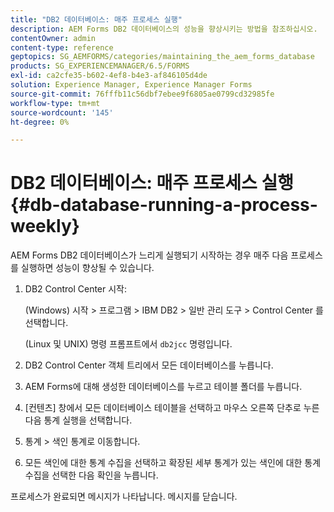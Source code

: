 ```yaml
---
title: "DB2 데이터베이스: 매주 프로세스 실행"
description: AEM Forms DB2 데이터베이스의 성능을 향상시키는 방법을 참조하십시오.
contentOwner: admin
content-type: reference
geptopics: SG_AEMFORMS/categories/maintaining_the_aem_forms_database
products: SG_EXPERIENCEMANAGER/6.5/FORMS
exl-id: ca2cfe35-b602-4ef8-b4e3-af846105d4de
solution: Experience Manager, Experience Manager Forms
source-git-commit: 76fffb11c56dbf7ebee9f6805ae0799cd32985fe
workflow-type: tm+mt
source-wordcount: '145'
ht-degree: 0%

---
```


# DB2 데이터베이스: 매주 프로세스 실행{#db-database-running-a-process-weekly}

AEM Forms DB2 데이터베이스가 느리게 실행되기 시작하는 경우 매주 다음 프로세스를 실행하면 성능이 향상될 수 있습니다.

1. DB2 Control Center 시작:

   (Windows) 시작 > 프로그램 > IBM DB2 > 일반 관리 도구 > Control Center 를 선택합니다.

   (Linux 및 UNIX) 명령 프롬프트에서 `db2jcc` 명령입니다.

1. DB2 Control Center 객체 트리에서 모든 데이터베이스를 누릅니다.
1. AEM Forms에 대해 생성한 데이터베이스를 누르고 테이블 폴더를 누릅니다.
1. [컨텐츠] 창에서 모든 데이터베이스 테이블을 선택하고 마우스 오른쪽 단추로 누른 다음 통계 실행을 선택합니다.
1. 통계 > 색인 통계로 이동합니다.
1. 모든 색인에 대한 통계 수집을 선택하고 확장된 세부 통계가 있는 색인에 대한 통계 수집을 선택한 다음 확인을 누릅니다.

프로세스가 완료되면 메시지가 나타납니다. 메시지를 닫습니다.
